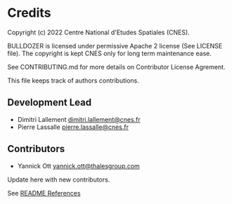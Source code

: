 # Credits

Copyright (c) 2022 Centre National d'Etudes Spatiales (CNES).

BULLDOZER is licensed under permissive Apache 2 license (See LICENSE file).
The copyright is kept CNES only for long term maintenance ease.

See CONTRIBUTING.md for more details on Contributor License Agrement.

This file keeps track of authors contributions.


## Development Lead

* Dimitri Lallement <dimitri.lallement@cnes.fr>
* Pierre Lassalle <pierre.lassalle@cnes.fr>

## Contributors

* Yannick Ott <yannick.ott@thalesgroup.com>

Update here with new contributors.

See [README References](README.md#documentation)
